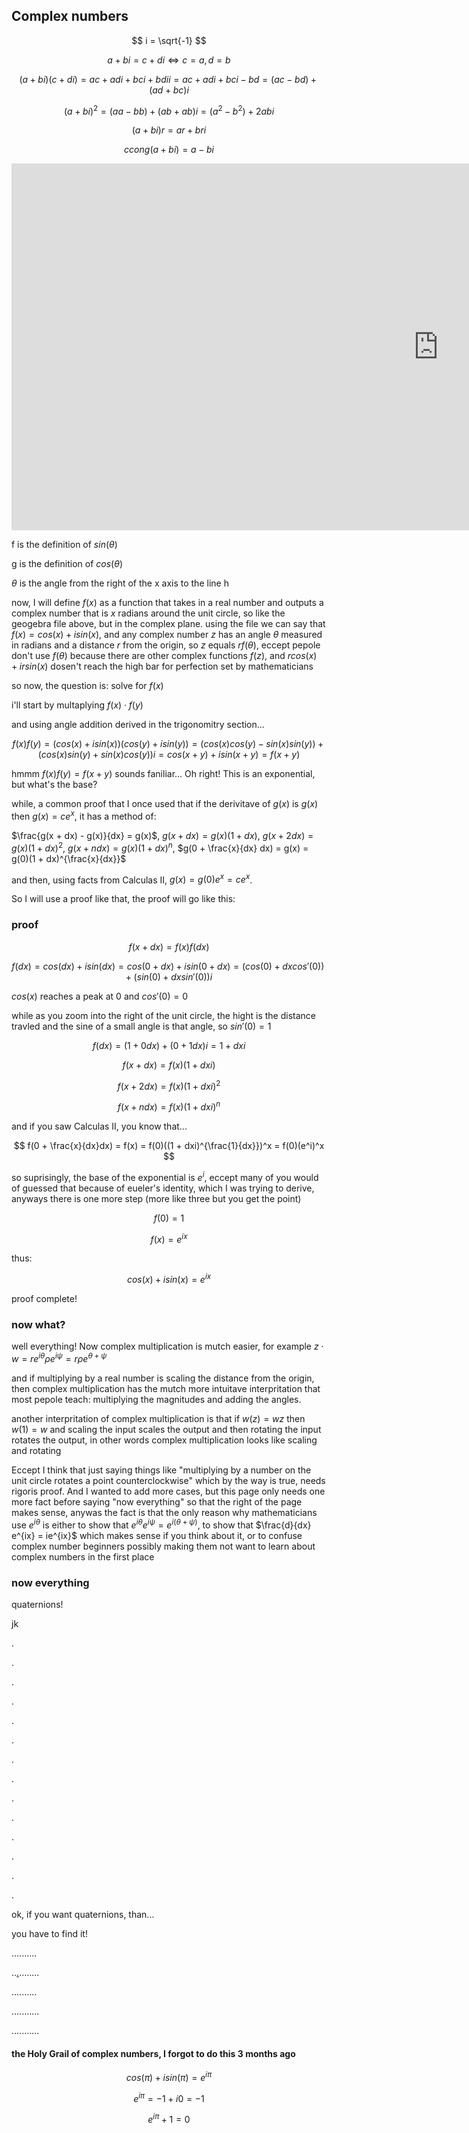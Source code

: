 ## Complex numbers

$$ i = \sqrt{-1} $$

$$ a + bi = c + di \iff c = a, d = b $$

$$ (a + bi)(c + di) = ac + adi + bci + bdii = ac + adi + bci - bd = (ac - bd) + (ad + bc)i $$

$$ (a + bi)^2 = (aa - bb) + (ab + ab)i = (a^2 - b^2) + 2abi $$

$$ (a + bi)r = ar + bri $$

$$ ccong(a + bi) = a - bi $$

<iframe scrolling="no" title="sine_and_cosine" src="https://www.geogebra.org/material/iframe/id/qvcffjd6/width/1366/height/587/border/888888/sfsb/true/smb/false/stb/false/stbh/false/ai/false/asb/false/sri/false/rc/false/ld/false/sdz/false/ctl/false" width="1366px" height="587px" style="border:0px;"> </iframe>

f is the definition of $sin(\theta)$

g is the definition of $cos(\theta)$

$\theta$ is the angle from the right of the x axis to the line h

now, I will define $f(x)$ as a function that takes in a real number and outputs a complex number that is $x$ radians around the unit circle, so like the geogebra file above, but in the complex plane. using the file we can say that $f(x) = cos(x) + isin(x)$, and any complex number $z$ has an angle $\theta$ measured in radians and a distance $r$ from the origin, so $z$ equals $rf(\theta)$, eccept pepole don't use $f(\theta)$ because there are other complex functions $f(z)$, and $rcos(x) + irsin(x)$ dosen't reach the high bar for perfection set by mathematicians 

so now, the question is: solve for $f(x)$

i'll start by multaplying $f(x) \cdot f(y)$

and using angle addition derived in the trigonomitry section...

$$ f(x)f(y) = (cos(x) + isin(x))(cos(y) + isin(y)) = (cos(x)cos(y) - sin(x)sin(y)) + (cos(x)sin(y) + sin(x)cos(y))i = cos(x + y) + isin(x + y) = f(x + y) $$

hmmm $f(x)f(y) = f(x + y)$ sounds faniliar... Oh right! This is an exponential, but what's the base?

while, a common proof that I once used that if the derivitave of $g(x)$ is $g(x)$ then $g(x) = ce^x$, it has a method of:

$\frac{g(x + dx) - g(x)}{dx} = g(x)$, $g(x + dx) = g(x)(1 + dx)$, $g(x + 2dx) = g(x)(1 + dx)^2$, $g(x + ndx) = g(x)(1 + dx)^n$, $g(0 + \frac{x}{dx} dx) = g(x) = g(0)(1 + dx)^{\frac{x}{dx}}$

and then, using facts from Calculas II, $g(x) = g(0)e^x = ce^x$.

So I will use a proof like that, the proof will go like this:

### proof

$$ f(x + dx) = f(x)f(dx) $$

$$ f(dx) = cos(dx) + isin(dx) = cos(0 + dx) + isin(0 + dx) = (cos(0) + dxcos'(0)) + (sin(0) + dxsin'(0))i $$

$cos(x)$ reaches a peak at 0 and $cos'(0) = 0$

while as you zoom into the right of the unit circle, the hight is the distance travled and the sine of a small angle is that angle, so $sin'(0) = 1$

$$ f(dx) = (1 + 0dx) + (0 + 1dx)i = 1 + dxi $$

$$ f(x + dx) = f(x)(1 + dxi)$$

$$ f(x + 2dx) = f(x)(1 + dxi)^2 $$

$$ f(x + ndx) = f(x)(1 + dxi)^n $$

and if you saw Calculas II, you know that...

$$ f(0 + \frac{x}{dx}dx) = f(x) = f(0)((1 + dxi)^{\frac{1}{dx}})^x = f(0)(e^i)^x $$

so suprisingly, the base of the exponential is $e^i$, eccept many of you would of guessed that because of eueler's identity, which I was trying to derive, anyways there is one more step (more like three but you get the point)

$$ f(0) = 1 $$

$$ f(x) = e^{ix} $$

thus:

$$ cos(x) + isin(x) = e^{ix} $$

proof complete!

### now what?

well everything! Now complex multiplication is mutch easier, for example $z \cdot w = r e^{i \theta} \rho e^{i \psi} = r \rho e^{\theta + \psi}$

and if multiplying by a real number is scaling the distance from the origin, then complex multiplication has the mutch more intuitave interpritation that most pepole teach: multiplying the magnitudes and adding the angles.

another interpritation of complex multiplication is that if $w(z) = wz$ then $w(1) = w$ and scaling the input scales the output and then rotating the input rotates the output, in other words complex multiplication looks like scaling and rotating

Eccept I think that just saying things like "multiplying by a number on the unit circle rotates a point counterclockwise" which by the way is true, needs rigoris proof. And I wanted to add more cases, but this page only needs one more fact before saying "now everything" so that the right of the page makes sense, anywas the fact is that the only reason why mathematicians use $e^{i \theta}$ is either to show that $e^{i \theta} e^{i \psi} = e^{i(\theta + \psi)}$, to show that $\frac{d}{dx} e^{ix} = ie^{ix}$ which makes sense if you think about it, or to confuse complex number beginners possibly making them not want to learn about complex numbers in the first place

### now everything

quaternions!

jk

.

.

.

.

.

.

.

.

.

.

.

.

.

.

ok, if you want quaternions, than...

you have to find it!

..........

..[.](https://silaspe.github.io/maths/gamma.html#_1)........

..........

...........

...........

#### the Holy Grail of complex numbers, I forgot to do this $3$ months ago

$$ cos(\pi) + isin(\pi) = e^{i \pi} $$

$$ e^{i \pi} = -1 + i0 = -1 $$

$$ e^{i \pi} + 1 = 0 $$
